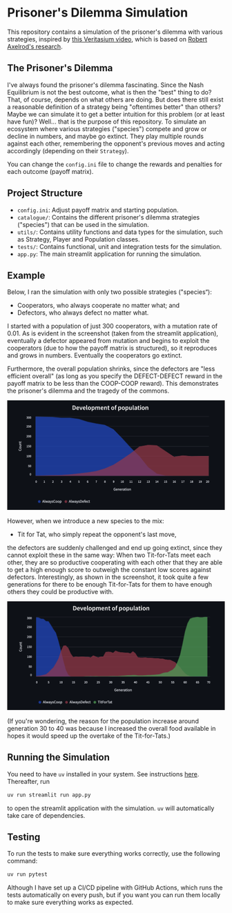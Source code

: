 # Prisoner's Dilemma Simulation

This repository contains a simulation of the prisoner's dilemma with various strategies, inspired by [this Veritasium video](https://www.youtube.com/watch?v=mScpHTIi-kM&t=995s), which is based on [Robert Axelrod's research](https://en.wikipedia.org/wiki/Robert_Axelrod).

## The Prisoner's Dilemma
I've always found the prisoner's dilemma fascinating. Since the Nash Equilibrium is not the best outcome, what is then the "best" thing to do? That, of course, depends on what others are doing. But does there still exist a reasonable definition of a strategy being "oftentimes better" than others? Maybe we can simulate it to get a better intuition for this problem (or at least have fun)? Well... that is the purpose of this repository. To simulate an ecosystem where various strategies ("species") compete and grow or decline in numbers, and maybe go extinct. They play multiple rounds against each other, remembering the opponent's previous moves and acting accordingly (depending on their `Strategy`).

You can change the `config.ini` file to change the rewards and penalties for each outcome (payoff matrix).

## Project Structure

- `config.ini`: Adjust payoff matrix and starting population.
- `catalogue/`: Contains the different prisoner's dilemma strategies ("species") that can be used in the simulation.
- `utils/`: Contains utility functions and data types for the simulation, such as Strategy, Player and Population classes.
- `tests/`: Contains functional, unit and integration tests for the simulation.
- `app.py`: The main streamlit application for running the simulation.

## Example

Below, I ran the simulation with only two possible strategies ("species“):
- Cooperators, who always cooperate no matter what; and
- Defectors, who always defect no matter what.

I started with a population of just 300 cooperators, with a mutation rate of 0.01.
As is evident in the screenshot (taken from the streamlit application), eventually
a defector appeared from mutation and begins to exploit the cooperators (due to how
the payoff matrix is structured), so it reproduces and grows in numbers. Eventually
the cooperators go extinct.

Furthermore, the overall population shrinks, since the defectors are "less efficient
overall" (as long as you specify the DEFECT-DEFECT reward in the payoff matrix to be
less than the COOP-COOP reward). This demonstrates the prisoner's dilemma and the
tragedy of the commons.

![Example of Cooperation vs Defection](images/example_coop_defect.png)

However, when we introduce a new species to the mix:

- Tit for Tat, who simply repeat the opponent's last move,

the defectors are suddenly challenged and end up going extinct, since they cannot
exploit these in the same way: When two Tit-for-Tats meet each other, they are so
productive cooperating with each other that they are able to get a high enough
score to outweigh the constant low scores against defectors. Interestingly, as
shown in the screenshot, it took quite a few generations for there to be enough
Tit-for-Tats for them to have enough others they could be productive with.

![Example of Cooperation vs Defection](images/example_coop_defect_titfortat.png)

(If you're wondering, the reason for the population increase around generation 30
to 40 was because I increased the overall food available in hopes it would speed
up the overtake of the Tit-for-Tats.)

## Running the Simulation

You need to have `uv` installed in your system. See instructions
[here](https://docs.astral.sh/uv/getting-started/installation/).
Thereafter, run 
```sh
uv run streamlit run app.py
```
to open the streamlit application with the simulation.
`uv` will automatically take care of dependencies.

## Testing

To run the tests to make sure everything works correctly, use the following command:
```sh
uv run pytest
```
Although I have set up a CI/CD pipeline with GitHub Actions, which runs the tests automatically on every push, but if you want you can run them locally to make sure everything works as expected.